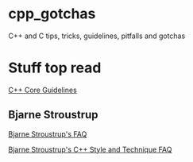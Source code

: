 # cpp_gotchas
C++ and C tips, tricks, guidelines, pitfalls and gotchas


# Stuff top read

[C++ Core Guidelines](https://github.com/isocpp/CppCoreGuidelines/blob/master/CppCoreGuidelines.md)

## Bjarne Stroustrup

[Bjarne Stroustrup's FAQ](https://www.stroustrup.com/bs_faq.html)

[Bjarne Stroustrup's C++ Style and Technique FAQ](https://www.stroustrup.com/bs_faq2.html)

